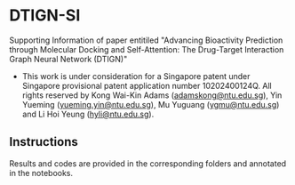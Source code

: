 # DTIGN-SI
Supporting Information of paper entitiled "Advancing Bioactivity Prediction through Molecular Docking and Self-Attention: The Drug-Target Interaction Graph Neural Network (DTIGN)"

- This work is under consideration for a Singapore patent under Singapore provisional patent application number 10202400124Q. All rights reserved by Kong Wai-Kin Adams (adamskong@ntu.edu.sg), Yin Yueming (yueming.yin@ntu.edu.sg), Mu Yuguang (ygmu@ntu.edu.sg) and Li Hoi Yeung (hyli@ntu.edu.sg).

## Instructions
Results and codes are provided in the corresponding folders and annotated in the notebooks.